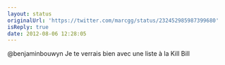 ```yaml
---
layout: status
originalUrl: 'https://twitter.com/marcgg/status/232452985987399680'
isReply: true
date: 2012-08-06 12:28:05
---
```


@benjaminbouwyn Je te verrais bien avec une liste à la Kill Bill
